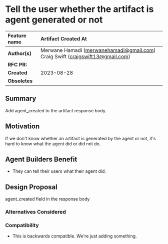 # Tell the user whether the artifact is agent generated or not

| Feature name  | Artifact Created At                      |
|:--------------|:-----------------------------------------|
| **Author(s)** | Merwane Hamadi (merwanehamadi@gmail.com) Craig Swift (craigswift13@gmail.com) |
| **RFC PR:**   |                                          |
| **Created**   | 2023-08-28                               |
| **Obsoletes** |                                          |

## Summary
Add agent_created to the artifact response body.

## Motivation
If we don't know whether an artifact is generated by the agent or not, it's hard to know what the agent did or did not do.


## Agent Builders Benefit

- They can tell their users what their agent did.

## Design Proposal

agent_created field in the response body

### Alternatives Considered

### Compatibility

- This is backwards compatible. We're just adding something.
